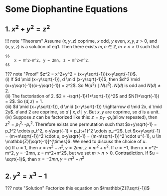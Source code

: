 # Some Diophantine Equations

## 1. $x^2 + y^2 = z^2$ 

!!! note "Theorem"
    Assume $(x, y, z)$ coprime, $x$ odd, $y$ even, $x, y, z >0$, and $(x, y, z)$ is a solution of eq1. Then there exists $m, n \in \mathbb{Z}, m > n > 0$ such that  

    $$
        x = m^2-n^2, y = 2mn, z = m^2+n^2.
    $$

??? note "Proof"
    $z^2 = x^2+y^2 = (x+y\sqrt{-1})(x-y\sqrt{-1})$.  
    (i) If $d \mid (x+y\sqrt{-1}), d \mid (x-y\sqrt{-1})$, then $d^2 \mid (x+y\sqrt{-1})(x-y\sqrt{-1}) = z^2$. So $N(d^2) \mid N(z^2)$. $N(d)$ is odd and $N(d) \neq 2$.  
    (ii) The factoriation of 2. $2 = -\sqrt{-1}(1+\sqrt{-1})^2$ and $N(1+\sqrt{-1}) = 2$. So $(d, z) = 1$.  
    (iii) $d \mid (x+y\sqrt{-1}), d \mid (x-y\sqrt{-1}) \rightarrow d \mid 2x, d \mid 2y$. $d$ and 2 are coprime, so $d \mid x, d \mid y$. But $x, y$ are coprime, so $d$ is a unit.  
    (iv) Suppose $z$ can be factorized like this: $z = p_1 \cdots p_r$(allow repeated), then $z^2 = p_1^2 \cdots p_r ^2$. Therefore exists one permutation such that $x+y\sqrt{-1} = p_1^2 \cdots p_t^2, x-y\sqrt{-1} = p_{t+1}^2 \cdots p_r^2$. Let $x+y\sqrt{-1} = (m+n\sqrt{-1})^2 \cdot u, x-y\sqrt{-1} = (m-n\sqrt{-1})^2 \cdot u^{-1}, u \in \mathbb{Z}[\sqrt{-1}]^{\times}$. We need to discuss the choice of $u$.  
    (v) If $u = 1$, then $x = m^2-n^2, y = 2mn, z = m^2+n^2$. If $u = -1$, then x = n^2-m^2, y = -2mn, z = m^2+n^2$, but we set $m > n > 0$. Contradiction. If $u = \sqrt{-1}$, then $x = -2mn, y = m^2-n^2$

## 2. $y^2 = x^3-1$

??? note "Solution"
    Factorize this equation on $\mathbb{Z}[\sqrt{-1}]$